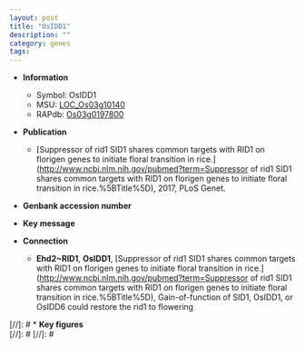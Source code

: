```yaml
---
layout: post
title: "OsIDD1"
description: ""
category: genes
tags: 
---
```


* **Information**  
    + Symbol: OsIDD1  
    + MSU: [LOC_Os03g10140](http://rice.plantbiology.msu.edu/cgi-bin/ORF_infopage.cgi?orf=LOC_Os03g10140)  
    + RAPdb: [Os03g0197800](http://rapdb.dna.affrc.go.jp/viewer/gbrowse_details/irgsp1?name=Os03g0197800)  

* **Publication**  
    + [Suppressor of rid1 SID1 shares common targets with RID1 on florigen genes to initiate floral transition in rice.](http://www.ncbi.nlm.nih.gov/pubmed?term=Suppressor of rid1 SID1 shares common targets with RID1 on florigen genes to initiate floral transition in rice.%5BTitle%5D), 2017, PLoS Genet.

* **Genbank accession number**  

* **Key message**  

* **Connection**  
    + __Ehd2~RID1__, __OsIDD1__, [Suppressor of rid1 SID1 shares common targets with RID1 on florigen genes to initiate floral transition in rice.](http://www.ncbi.nlm.nih.gov/pubmed?term=Suppressor of rid1 SID1 shares common targets with RID1 on florigen genes to initiate floral transition in rice.%5BTitle%5D), Gain-of-function of SID1, OsIDD1, or OsIDD6 could restore the rid1 to flowering

[//]: # * **Key figures**  
[//]: # 
[//]: # 
